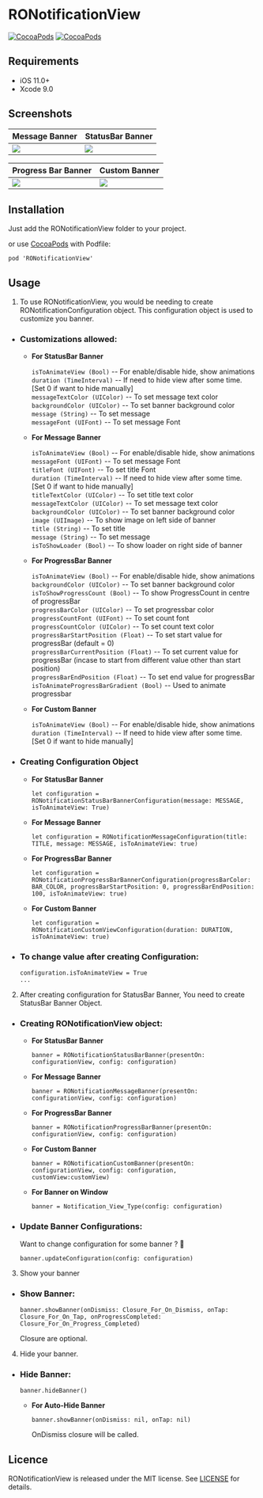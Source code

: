 
# RONotificationView
[![CocoaPods](https://img.shields.io/cocoapods/p/RONotificationView.svg)](https://cocoapods.org/pods/RONotificationView)
[![CocoaPods](https://img.shields.io/cocoapods/v/RONotificationView.svg)](https://cocoapods.org/pods/RONotificationView)
## Requirements

- iOS 11.0+
- Xcode 9.0

## Screenshots

| Message Banner        | StatusBar Banner           |
| ------------- |:------------- |
| ![](https://github.com/rahimkhalid/RONotificationView/blob/master/MessageBanner.gif)      | ![](https://github.com/rahimkhalid/RONotificationView/blob/master/statusBar.gif) |

| Progress Bar Banner        | Custom Banner           |
| ------------- |:------------- |
| ![](https://github.com/rahimkhalid/RONotificationView/blob/master/progressbar.gif)      | ![](https://github.com/rahimkhalid/RONotificationView/blob/master/CustomBanner.gif) |



## Installation

Just add the RONotificationView folder to your project.

or use [CocoaPods](https://cocoapods.org) with Podfile:
```
pod 'RONotificationView'
```

## Usage

1. To use RONotificationView, you would be needing to create RONotificationConfiguration object. This configuration object is used to customize you banner.

* ### Customizations allowed:
  + **For StatusBar Banner**

    `isToAnimateView (Bool)` -- For enable/disable hide, show animations<br />
    `duration (TimeInterval)` -- If need to hide view after some time. [Set 0 if want to hide manually]<br />
    `messageTextColor (UIColor)` -- To set message text color<br />
    `backgroundColor (UIColor)` -- To set banner background color<br /> 
    `message (String)` -- To set message<br />
    `messageFont (UIFont)` -- To set message Font<br />

  + **For Message Banner**

    `isToAnimateView (Bool)` -- For enable/disable hide, show animations<br />
    `messageFont (UIFont)` -- To set message Font<br />
    `titleFont (UIFont)` -- To set title Font<br />
    `duration (TimeInterval)` -- If need to hide view after some time. [Set 0 if want to hide manually]<br />
    `titleTextColor (UIColor)` -- To set title text color<br />
    `messageTextColor (UIColor)` -- To set message text color<br />
    `backgroundColor (UIColor)` -- To set banner background color<br /> 
    `image (UIImage)` -- To show image on left side of banner<br />
    `title (String)` -- To set title<br />
    `message (String)` -- To set message<br />
    `isToShowLoader (Bool)` -- To show loader on right side of banner<br />

  + **For ProgressBar Banner**

    `isToAnimateView (Bool)` -- For enable/disable hide, show animations<br />
    `backgroundColor (UIColor)` -- To set banner background color<br />
    `isToShowProgressCount (Bool)` -- To show ProgressCount in centre of progressBar<br />
    `progressBarColor (UIColor)` -- To set progressbar color<br />
    `progressCountFont (UIFont)` -- To set count font<br />
    `progressCountColor (UIColor)`  -- To set count text color<br />
    `progressBarStartPosition (Float)` -- To set start value for progressBar (default = 0)<br />
    `progressBarCurrentPosition (Float)` -- To set current value for progressBar (incase to start from different value other than start position)<br />
    `progressBarEndPosition (Float)` -- To set end value for progressBar<br />
    `isToAnimateProgressBarGradient (Bool)` -- Used to animate progressbar<br />

  + **For Custom Banner**

    `isToAnimateView (Bool)` -- For enable/disable hide, show animations<br />
    `duration (TimeInterval)` -- If need to hide view after some time. [Set 0 if want to hide manually]<br />


* ### Creating Configuration Object
  + **For StatusBar Banner**
    ```
    let configuration = RONotificationStatusBarBannerConfiguration(message: MESSAGE, isToAnimateView: True)
    ```
  + **For Message Banner**
    ```
    let configuration = RONotificationMessageConfiguration(title: TITLE, message: MESSAGE, isToAnimateView: true)
    ```
  + **For ProgressBar Banner**
    ```
    let configuration = RONotificationProgressBarBannerConfiguration(progressBarColor: BAR_COLOR, progressBarStartPosition: 0, progressBarEndPosition: 100, isToAnimateView: true)
    ```
  + **For Custom Banner**
    ```
    let configuration = RONotificationCustomViewConfiguration(duration: DURATION, isToAnimateView: true)
    ```

* ### To change value after creating Configuration:
    ```
    configuration.isToAnimateView = True
    ...
    ```
2. After creating configuration for StatusBar Banner, You need to create StatusBar Banner Object.

* ### Creating RONotificationView object:
  + **For StatusBar Banner**
    ```
    banner = RONotificationStatusBarBanner(presentOn: configurationView, config: configuration)
    ```
  + **For Message Banner**
    ```
    banner = RONotificationMessageBanner(presentOn: configurationView, config: configuration)
    ```
  + **For ProgressBar Banner**
    ```
    banner = RONotificationProgressBarBanner(presentOn: configurationView, config: configuration)
    ```
  + **For Custom Banner**
    ```
    banner = RONotificationCustomBanner(presentOn: configurationView, config: configuration, customView:customView)
    ```
  + **For Banner on Window**
    ```
    banner = Notification_View_Type(config: configuration)
    ```
* ### Update Banner Configurations:
    Want to change configuration for some banner ? 🤔
    ```
    banner.updateConfiguration(config: configuration)
    ```
3. Show your banner
* ### Show Banner:
    ```
    banner.showBanner(onDismiss: Closure_For_On_Dismiss, onTap: Closure_For_On_Tap, onProgressCompleted: Closure_For_On_Progress_Completed)
    ```
    Closure are optional.

4. Hide your banner.
* ### Hide Banner:
    ```
    banner.hideBanner()
    ```
  + **For Auto-Hide Banner**
    ```
    banner.showBanner(onDismiss: nil, onTap: nil)
    ```
    OnDismiss closure will be called.

## Licence

RONotificationView is released under the MIT license.
See [LICENSE](./LICENSE) for details.
